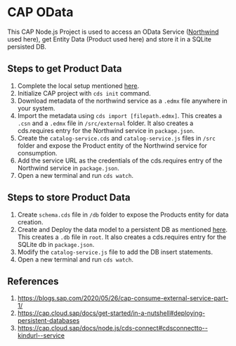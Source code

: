 # CAP OData

This CAP Node.js Project is used to access an OData Service ([Northwind](https://services.odata.org/V2/Northwind/Northwind.svc/) used here), get Entity Data (Product used here) and store it in a SQLite persisted DB.

## Steps to get Product Data

1. Complete the local setup mentioned [here](https://cap.cloud.sap/docs/get-started/#local-setup).
2. Initialize CAP project with `cds init` command.
3. Download metadata of the northwind service as a `.edmx` file anywhere in your system.
4. Import the metadata using `cds import [filepath.edmx]`. This creates a `.csn` and a `.edmx` file in `/src/external` folder. It also creates a cds.requires entry for the Northwind service in `package.json`.
5. Create the `catalog-service.cds` and `catalog-service.js` files in `/src` folder and expose the Product entity of the Northwind service for consumption.
6. Add the service URL as the credentials of the cds.requires entry of the Northwind service in `package.json`.
7. Open a new terminal and run `cds watch`.

## Steps to store Product Data
1. Create `schema.cds` file in `/db` folder to expose the Products entity for data creation.
2. Create and Deploy the data model to a persistent DB as mentioned [here](https://cap.cloud.sap/docs/get-started/in-a-nutshell#deploying-persistent-databases). This creates a `.db` file in `root`. It also creates a cds.requires entry for the SQLite db in `package.json`.
3. Modify the `catalog-service.js` file to add the DB insert statements.
4. Open a new terminal and run `cds watch`.


## References

1. https://blogs.sap.com/2020/05/26/cap-consume-external-service-part-1/
2. https://cap.cloud.sap/docs/get-started/in-a-nutshell#deploying-persistent-databases
3. https://cap.cloud.sap/docs/node.js/cds-connect#cdsconnectto--kindurl--service
